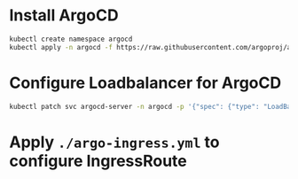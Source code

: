 # Install ArgoCD
```bash
kubectl create namespace argocd
kubectl apply -n argocd -f https://raw.githubusercontent.com/argoproj/argo-cd/stable/manifests/install.yaml
```

# Configure Loadbalancer for ArgoCD
```bash
kubectl patch svc argocd-server -n argocd -p '{"spec": {"type": "LoadBalancer"}}'
```

# Apply `./argo-ingress.yml` to configure IngressRoute
